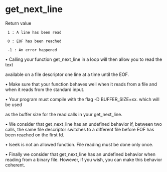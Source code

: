 # get_next_line
Return value 

	 1 : A line has been read

	 0 : EOF has been reached

	 -1 : An error happened

• Calling your function get_next_line in a loop will then allow you to read the text

available on a file descriptor one line at a time until the EOF.

• Make sure that your function behaves well when it reads from a file and when it
reads from the standard input.

• Your program must compile with the flag -D BUFFER_SIZE=xx. which will be used

as the buffer size for the read calls in your get_next_line. 

• We consider that get_next_line has an undefined behavior if, between two calls,
the same file descriptor switches to a different file before EOF has been reached on
the first fd.

• lseek is not an allowed function. File reading must be done only once.

• Finally we consider that get_next_line has an undefined behavior when reading
from a binary file. However, if you wish, you can make this behavior coherent.
